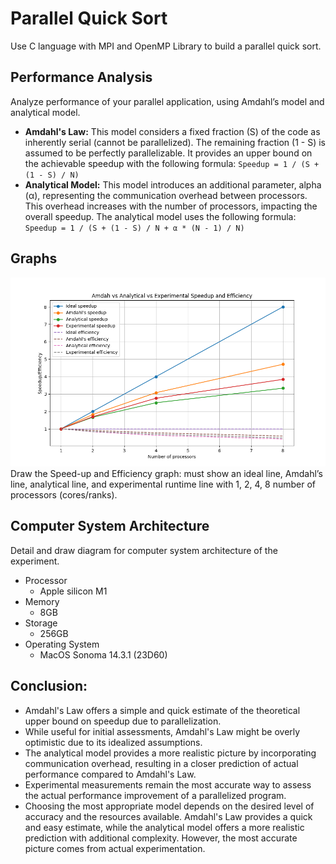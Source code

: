 # Parallel Quick Sort

Use C language with MPI and OpenMP Library to build a parallel quick sort.

## Performance Analysis

Analyze performance of your parallel application, using Amdahl’s model and analytical model.

- **Amdahl's Law:** This model considers a fixed fraction (S) of the code as inherently serial (cannot be parallelized). The remaining fraction (1 - S) is assumed to be perfectly parallelizable. It provides an upper bound on the achievable speedup with the following formula:
  `Speedup = 1 / (S + (1 - S) / N)`
- **Analytical Model:** This model introduces an additional parameter, alpha (α), representing the communication overhead between processors. This overhead increases with the number of processors, impacting the overall speedup. The analytical model uses the following formula:
  `Speedup = 1 / (S + (1 - S) / N + α * (N - 1) / N)`

## Graphs

![Screenshot](Figure.png)
Draw the Speed-up and Efficiency graph: must show an ideal line, Amdahl’s line, analytical line, and experimental runtime line with 1, 2, 4, 8 number of processors (cores/ranks).

## Computer System Architecture

Detail and draw diagram for computer system architecture of the experiment.

- Processor
  - Apple silicon M1
- Memory
  - 8GB
- Storage
  - 256GB
- Operating System
  - MacOS Sonoma 14.3.1 (23D60)

## Conclusion:

- Amdahl's Law offers a simple and quick estimate of the theoretical upper bound on speedup due to parallelization.
- While useful for initial assessments, Amdahl's Law might be overly optimistic due to its idealized assumptions.
- The analytical model provides a more realistic picture by incorporating communication overhead, resulting in a closer prediction of actual performance compared to Amdahl's Law.
- Experimental measurements remain the most accurate way to assess the actual performance improvement of a parallelized program.
- Choosing the most appropriate model depends on the desired level of accuracy and the resources available. Amdahl's Law provides a quick and easy estimate, while the analytical model offers a more realistic prediction with additional complexity. However, the most accurate picture comes from actual experimentation.
